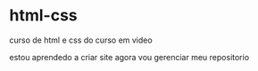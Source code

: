 # html-css
curso de html e css do curso em video

estou aprendedo a criar site agora vou gerenciar meu repositorio